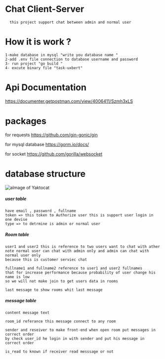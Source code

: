 # Chat Client-Server
```
  this project support chat between admin and normal user 
```
# How it is work ?
```
1-make database in mysql "write you database name "
2-add .env file connection to database username and password 
3- run project "go build " 
4- excute binary file "task-uxbert"
```

# Api Documentation

https://documenter.getpostman.com/view/4006411/Szmh3xLS


# packages 

for requests https://github.com/gin-gonic/gin

for mysql database https://gorm.io/docs/

for socket https://github.com/gorilla/websocket

# database structure 
![aImage of Yaktocat](https://i.ibb.co/Gk3L9vF/chat.png)


##### user table 
```
have email , password , fullname 
token => this token to Authorize user this is support user login in one devise 
type => to detrmine is admin or normal user 
```

##### Room table 
 ```
user1 and user2 this is reference to two users want to chat with ather 
note normal user can chat with admin only and admin can chat with normal user only 
because this is customer serviec chat 

fullname1 and fullname2 reference to user1 and user2 fullnames 
that for increase performance because probability of user change his name is low 
so we will not make join to get users data in rooms 

last message to show rooms whit last message  
```

##### message table 
```
content message text 

room_id referance this message connect to any room

sender and reseiver to make front-end when open room put messages in correct order 
by check user_id he login in with sender and put his message in correct order 

is_read to known if receiver read messsage or not 

```